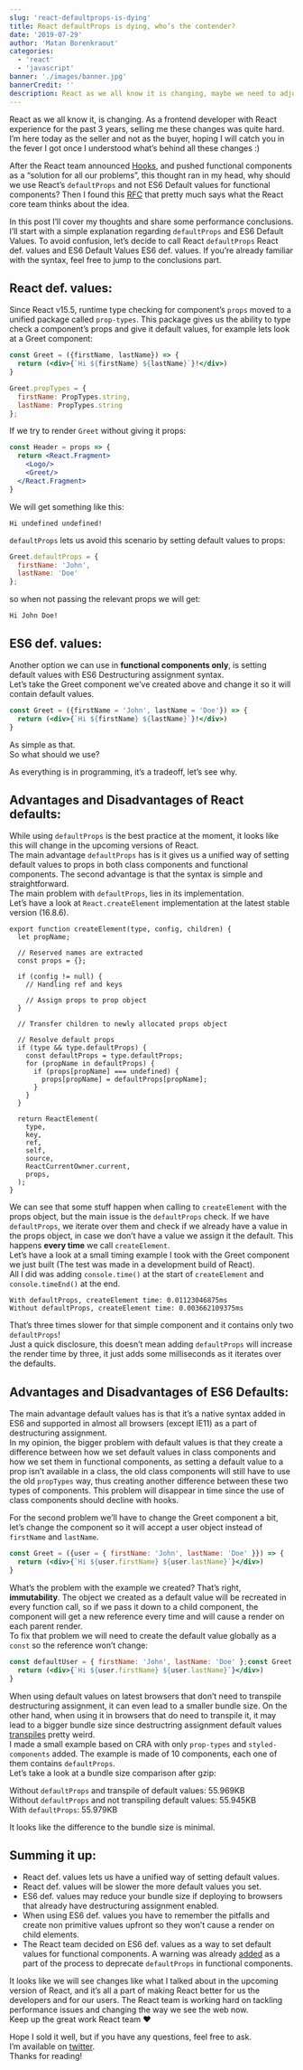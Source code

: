 ```yaml
---
slug: 'react-defaultprops-is-dying'
title: React defaultProps is dying, who’s the contender?
date: '2019-07-29'
author: 'Matan Borenkraout'
categories:
  - 'react'
  - 'javascript'
banner: './images/banner.jpg'
bannerCredit: ''
description: React as we all know it is changing, maybe we need to adjust?
---
```


React as we all know it, is changing. As a frontend developer with React experience for the past 3 years, selling me these changes was quite hard.  
I’m here today as the seller and not as the buyer, hoping I will catch you in the fever I got once I understood what’s behind all these changes :)

After the React team announced [Hooks](https://reactjs.org/docs/hooks-intro.html), and pushed functional components as a “solution for all our problems”, this thought ran in my head, why should we use React’s `defaultProps` and not ES6 Default values for functional components? Then I found this [RFC](https://github.com/reactjs/rfcs/pull/107) that pretty much says what the React core team thinks about the idea.

In this post I’ll cover my thoughts and share some performance conclusions.  
I’ll start with a simple explanation regarding `defaultProps` and ES6 Default Values. To avoid confusion, let’s decide to call React `defaultProps` React def. values and ES6 Default Values ES6 def. values. If you’re already familiar with the syntax, feel free to jump to the conclusions part.

## React def. values:
Since React v15.5, runtime type checking for component’s `props` moved to a unified package called `prop-types`. This package gives us the ability to type check a component’s props and give it default values, for example lets look at a Greet component:

```jsx
const Greet = ({firstName, lastName}) => {  
  return (<div>{`Hi ${firstName} ${lastName}`}!</div>)  
}

Greet.propTypes = {  
  firstName: PropTypes.string,  
  lastName: PropTypes.string  
};
```

If we try to render `Greet` without giving it props:

```jsx
const Header = props => {  
  return <React.Fragment>  
    <Logo/>  
    <Greet/>  
  </React.Fragment>  
}
```

We will get something like this:

```
Hi undefined undefined!
```

`defaultProps` lets us avoid this scenario by setting default values to props:

```js
Greet.defaultProps = {  
  firstName: 'John',  
  lastName: 'Doe'  
};
```

so when not passing the relevant props we will get:

```
Hi John Doe!
```

## ES6 def. values:
Another option we can use in **functional components only**, is setting default values with ES6 Destructuring assignment syntax.  
Let’s take the Greet component we’ve created above and change it so it will contain default values.

```jsx
const Greet = ({firstName = 'John', lastName = 'Doe'}) => {  
  return (<div>{`Hi ${firstName} ${lastName}`}!</div>)  
}
```

As simple as that.  
So what should we use?

As everything is in programming, it’s a tradeoff, let’s see why.

## Advantages and Disadvantages of React defaults:
While using `defaultProps` is the best practice at the moment, it looks like this will change in the upcoming versions of React.  
The main advantage `defaultProps` has is it gives us a unified way of setting default values to props in both class components and functional components. The second advantage is that the syntax is simple and straightforward.  
The main problem with `defaultProps`, lies in its implementation.  
Let’s have a look at `React.createElement` implementation at the latest stable version (16.8.6).

```
export function createElement(type, config, children) {
  let propName;

  // Reserved names are extracted
  const props = {};

  if (config != null) {
    // Handling ref and keys    

    // Assign props to prop object
  }
  
  // Transfer children to newly allocated props object

  // Resolve default props
  if (type && type.defaultProps) {
    const defaultProps = type.defaultProps;
    for (propName in defaultProps) {
      if (props[propName] === undefined) {
        props[propName] = defaultProps[propName];
      }
    }
  }

  return ReactElement(
    type,
    key,
    ref,
    self,
    source,
    ReactCurrentOwner.current,
    props,
  );
}
```

We can see that some stuff happen when calling to `createElement` with the props object, but the main issue is the `defaultProps` check. If we have `defaultProps`, we iterate over them and check if we already have a value in the props object, in case we don’t have a value we assign it the default. This happens **every time** we call `createElement`.  
Let’s have a look at a small timing example I took with the Greet component we just built (The test was made in a development build of React).  
All I did was adding `console.time()` at the start of `createElement` and `console.timeEnd()` at the end.

```
With defaultProps, createElement time: 0.01123046875ms  
Without defaultProps, createElement time: 0.003662109375ms
```

That’s three times slower for that simple component and it contains only two `defaultProps`!  
Just a quick disclosure, this doesn’t mean adding `defaultProps` will increase the render time by three, it just adds some milliseconds as it iterates over the defaults.

## Advantages and Disadvantages of ES6 Defaults:
The main advantage default values has is that it’s a native syntax added in ES6 and supported in almost all browsers (except IE11) as a part of destructuring assignment.  
In my opinion, the bigger problem with default values is that they create a difference between how we set default values in class components and how we set them in functional components, as setting a default value to a prop isn’t available in a class, the old class components will still have to use the old `propTypes` way, thus creating another difference between these two types of components. This problem will disappear in time since the use of class components should decline with hooks.

For the second problem we’ll have to change the Greet component a bit,  
let’s change the component so it will accept a user object instead of `firstName` and `lastName`.

```jsx
const Greet = ({user = { firstName: 'John', lastName: 'Doe' }}) => {  
  return (<div>{`Hi ${user.firstName} ${user.lastName}`}</div>)  
}
```

What’s the problem with the example we created? That’s right, **immutability**. The object we created as a default value will be recreated in every function call, so if we pass it down to a child component, the component will get a new reference every time and will cause a render on each parent render.  
To fix that problem we will need to create the default value globally as a `const` so the reference won’t change:

```jsx
const defaultUser = { firstName: 'John', lastName: 'Doe' };const Greet = ({user = defaultUser}) => {  
  return (<div>{`Hi ${user.firstName} ${user.lastName}`}</div>)  
}
```

When using default values on latest browsers that don’t need to transpile destructuring assignment, it can even lead to a smaller bundle size. On the other hand, when using it in browsers that do need to transpile it, it may lead to a bigger bundle size since destructring assignment default values [transpiles](https://babeljs.io/repl#?babili=false&browsers=&build=&builtIns=false&spec=false&loose=false&code_lz=MYewdgzgLgBA4gJwKZNgXhgCgN4DMCWC0AcgIYC2SMGA5AFIgAWYNANDADakkVW0AiIJDQC-ASmoA-GNgBQMGMigBXBGCwAeACb4AbpOwADABL4YAEjyEelERexcbSEYZEBCDQHod-sbJFAA&debug=false&forceAllTransforms=false&shippedProposals=false&circleciRepo=&evaluate=false&fileSize=false&timeTravel=false&sourceType=module&lineWrap=true&presets=es2015%2Ces2016%2Ces2017%2Creact%2Cstage-0%2Cstage-1%2Cstage-2%2Cstage-3&prettier=false&targets=&version=7.5.5&externalPlugins=) pretty weird.  
I made a small example based on CRA with only `prop-types` and `styled-components` added. The example is made of 10 components, each one of them contains `defaultProps`.  
Let’s take a look at a bundle size comparison after gzip:

Without `defaultProps` and transpile of default values: 55.969KB  
Without `defaultProps` and not transpiling default values: 55.945KB  
With `defaultProps`: 55.979KB

It looks like the difference to the bundle size is minimal.

## Summing it up:
*   React def. values lets us have a unified way of setting default values.
*   React def. values will be slower the more default values you set.
*   ES6 def. values may reduce your bundle size if deploying to browsers that already have destructuring assignment enabled.
*   When using ES6 def. values you have to remember the pitfalls and create non primitive values upfront so they won’t cause a render on child elements.
*   The React team decided on ES6 def. values as a way to set default values for functional components. A warning was already [added](https://github.com/facebook/react/pull/16210) as a part of the process to deprecate `defaultProps` in functional components.

It looks like we will see changes like what I talked about in the upcoming version of React, and it’s all a part of making React better for us the developers and for our users. The React team is working hard on tackling performance issues and changing the way we see the web now.  
Keep up the great work React team ❤️

Hope I sold it well, but if you have any questions, feel free to ask.  
I’m available on [twitter](https://twitter.com/matanbobi).  
Thanks for reading!